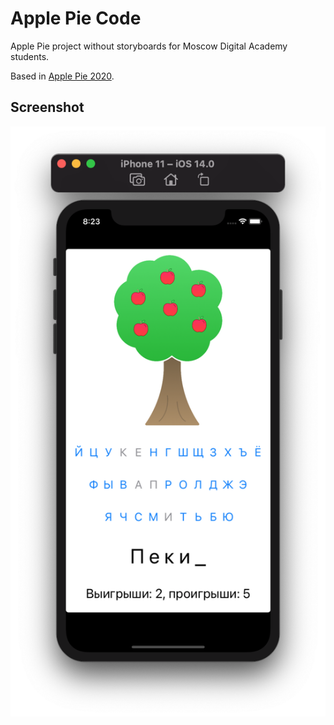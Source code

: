 # Apple Pie Code

Apple Pie project without storyboards for Moscow Digital Academy students.

Based in [Apple Pie 2020](https://github.com/dbystruev/Apple-Pie-2020.git).

## Screenshot

![Screenshot](https://github.com/dbystruev/Apple-Pie-Code/blob/main/Apple%20Pie%20Code/Screenshots/Screenshot01.png?raw=true)
